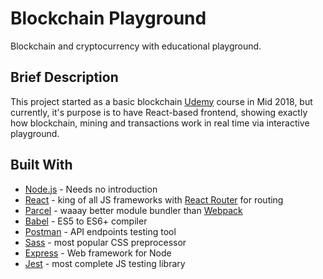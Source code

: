 # Blockchain Playground

Blockchain and cryptocurrency with educational playground.

## Brief Description

This project started as a basic blockchain [Udemy](https://www.udemy.com/build-blockchain/) course in Mid 2018, but currently, it's purpose is to have React-based frontend, showing exactly how blockchain, mining and transactions work in real time via interactive playground.

## Built With

* [Node.js](https://nodejs.org/en/) - Needs no introduction
* [React](https://reactjs.org/) - king of all JS frameworks with [React Router](https://reacttraining.com/react-router/) for routing
* [Parcel](https://parceljs.org/) - waaay better module bundler than [Webpack](https://webpack.js.org/)
* [Babel](https://babeljs.io/) - ES5 to ES6+ compiler
* [Postman](https://www.getpostman.com/) - API endpoints testing tool
* [Sass](https://sass-lang.com/) - most popular CSS preprocessor
* [Express](https://expressjs.com/) - Web framework for Node
* [Jest](https://jestjs.io/) - most complete JS testing library
